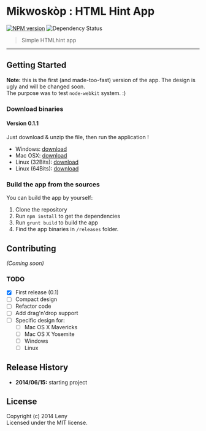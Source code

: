 # Mikwoskòp : HTML Hint App

[![NPM version](http://img.shields.io/npm/v/htmlhint-app.svg)](https://www.npmjs.org/package/htmlhint-app) 
![Dependency Status](https://david-dm.org/mikwoskop/htmlhint-app.svg)

> Simple HTMLhint app

* * *

## Getting Started

**Note:** this is the first (and made-too-fast) version of the app. The design is ugly and will be changed soon.  
The purpose was to test `node-webkit` system. :)

### Download binaries

#### Version 0.1.1

Just download & unzip the file, then run the application !

* Windows: [download](https://github.com/mikwoskop/htmlhint-app/raw/bb64167337d95824af506f62c447940e32a8773b/releases/win/mikwoskop-htmlhint.zip)
* Mac OSX: [download](https://github.com/mikwoskop/htmlhint-app/raw/bb64167337d95824af506f62c447940e32a8773b/releases/mac/mikwoskop-htmlhint.zip)
* Linux (32Bits): [download](https://github.com/mikwoskop/htmlhint-app/raw/bb64167337d95824af506f62c447940e32a8773b/releases/linux32/mikwoskop-htmlhint.zip)
* Linux (64Bits): [download](https://github.com/mikwoskop/htmlhint-app/raw/bb64167337d95824af506f62c447940e32a8773b/releases/linux64/mikwoskop-htmlhint.zip)

### Build the app from the sources

You can build the app by yourself:

1. Clone the repository
2. Run `npm install` to get the dependencies
3. Run `grunt build` to build the app
4. Find the app binaries in `/releases` folder.

## Contributing

_(Coming soon)_

### TODO

* [x] First release (0.1)
* [ ] Compact design
* [ ] Refactor code
* [ ] Add drag'n'drop support
* [ ] Specific design for:
    * [ ] Mac OS X Mavericks
    * [ ] Mac OS X Yosemite
    * [ ] Windows
    * [ ] Linux

## Release History

* **2014/06/15:** starting project

## License
Copyright (c) 2014 Leny  
Licensed under the MIT license.
